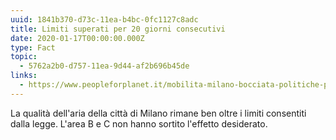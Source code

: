 ```yaml
---
uuid: 1841b370-d73c-11ea-b4bc-0fc1127c8adc
title: Limiti superati per 20 giorni consecutivi
date: 2020-01-17T00:00:00.000Z
type: Fact
topic:
  - 5762a2b0-d757-11ea-9d44-af2b696b45de
links:
  - https://www.peopleforplanet.it/mobilita-milano-bocciata-politiche-pavide-contro-lo-smog/
---
```


La qualità dell'aria della città di Milano rimane ben oltre i limiti consentiti dalla legge.
L'area B e C non hanno sortito l'effetto desiderato.

